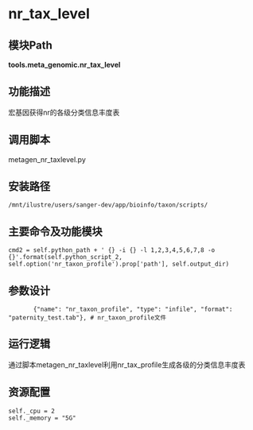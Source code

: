 nr_tax_level
==========================

模块Path
-----------

**tools.meta_genomic.nr_tax_level**

功能描述
-----------------------------------

宏基因获得nr的各级分类信息丰度表

调用脚本
-----------------------------------

metagen_nr_taxlevel.py

安装路径
-----------------------------------

`/mnt/ilustre/users/sanger-dev/app/bioinfo/taxon/scripts/`

主要命令及功能模块
-----------------------------------

```
cmd2 = self.python_path + ' {} -i {} -l 1,2,3,4,5,6,7,8 -o {}'.format(self.python_script_2, self.option('nr_taxon_profile').prop['path'], self.output_dir)

```

参数设计
-----------------------------------

```
       {"name": "nr_taxon_profile", "type": "infile", "format": "paternity_test.tab"}, # nr_taxon_profile文件
```

运行逻辑
-----------------------------------

通过脚本metagen_nr_taxlevel利用nr_tax_profile生成各级的分类信息丰度表

资源配置
-----------------------------------

```
self._cpu = 2
self._memory = "5G"
```
